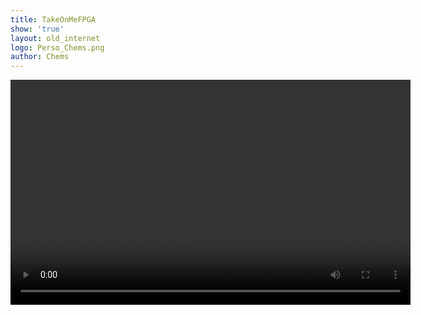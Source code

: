 ```yaml
---
title: TakeOnMeFPGA
show: 'true'
layout: old_internet
logo: Perso_Chems.png
author: Chems
---
```

<video width="640" height="360" controls>
  <source src="/assets/img/TakeOnMe FPGA.mp4" type="video/mp4">
  Votre navigateur ne supporte pas la lecture de vidéos HTML5.
</video>
